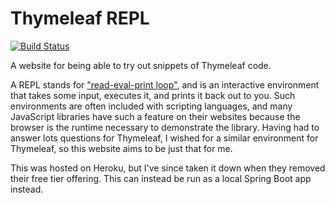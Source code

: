 
Thymeleaf REPL
==============

[![Build Status](https://github.com/ultraq/thymeleaf-repl/actions/workflows/build.yml/badge.svg)](https://github.com/ultraq/thymeleaf-repl/actions)

A website for being able to try out snippets of Thymeleaf code.

A REPL stands for ["read-eval-print loop"](https://en.wikipedia.org/wiki/Read%E2%80%93eval%E2%80%93print_loop),
and is an interactive environment that takes some input, executes it, and prints
it back out to you.  Such environments are often included with scripting
languages, and many JavaScript libraries have such a feature on their websites
because the browser is the runtime necessary to demonstrate the library.  Having
had to answer lots questions for Thymeleaf, I wished for a similar environment
for Thymeleaf, so this website aims to be just that for me.

This was hosted on Heroku, but I've since taken it down when they removed their
free tier offering.  This can instead be run as a local Spring Boot app instead.
